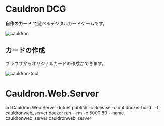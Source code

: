# Cauldron DCG

**自作のカード** で遊べるデジタルカードゲームです。

![cauldron](https://user-images.githubusercontent.com/12682383/120923543-158b8e80-c70a-11eb-8926-dcc117fac5c8.png)

## カードの作成

ブラウザからオリジナルカードの作成ができます。

![cauldron-tool](https://user-images.githubusercontent.com/12682383/120923636-98144e00-c70a-11eb-8f35-7a02b66a550b.png)


# Cauldron.Web.Server
cd Cauldron.Web.Server
dotnet publish -c Release -o out
docker build . -t cauldronweb_server
docker run --rm -p 5000:80 --name cauldronweb_server cauldronweb_server